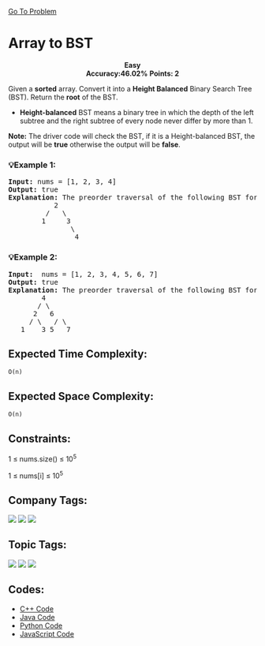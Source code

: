  [Go To Problem](https://www.geeksforgeeks.org/problems/array-to-bst4443/1)

# Array to BST


<div align="center">
  <strong> Easy</strong>    
</div>
<div align="center">
       <strong>Accuracy:46.02%</strong>    
               <strong>Points: 2</strong>
</div>

Given a **sorted** array. Convert it into a **Height Balanced** Binary Search Tree (BST). Return the **root** of the BST.

  - **Height-balanced** BST means a binary tree in which the depth of the left subtree and the right subtree of every node never differ by more than 1.

**Note:** The driver code will check the BST, if it is a Height-balanced BST, the output will be **true** otherwise the output will be **false**.



### 💡Example 1:
<pre>
<strong>Input:</strong> nums = [1, 2, 3, 4]
<strong>Output:</strong> true
<strong>Explanation:</strong> The preorder traversal of the following BST formed is [2, 1, 3, 4]:
           2
         /   \
        1     3
               \
                4
</pre>

### 💡Example 2:

<pre>
<strong>Input:</strong>  nums = [1, 2, 3, 4, 5, 6, 7]
<strong>Output:</strong> true
<strong>Explanation:</strong> The preorder traversal of the following BST formed is [4, 2, 1, 3, 6, 5, 7]:
        4
       / \
      2   6
     / \   / \
   1    3 5   7
</pre>




## Expected Time Complexity:
```O(n)```
## Expected Space Complexity: 
```O(n)```

## Constraints: 
1 ≤ nums.size() ≤ 10<sup>5</sup>

1 ≤ nums[i] ≤ 10<sup>5</sup>

## Company Tags:
<p align="left">
<a href="https://www.geeksforgeeks.org/explore/?company[]=Snapdeal"><img src="https://img.shields.io/badge/Snapdeal-10000?style=for-the-badge&logo=&logoColor=FFFFFF&labelColor=E21737&color=E21737"/></a>
<a href="https://www.geeksforgeeks.org/explore/?company[]=Adobe"><img src="https://img.shields.io/badge/Adobe-10000?style=for-the-badge&logo=&logoColor=FFFFFF&labelColor=FF0000&color=FF0000"/></a>
<a href="https://www.geeksforgeeks.org/explore/?company[]=Cisco"><img src="https://img.shields.io/badge/Cisco-10000?style=for-the-badge&logo=&logoColor=FFFFFF&labelColor=0077B5&color=0077B5"/></a>
</p>

## Topic Tags:
<p align="left">
<a href="https://www.geeksforgeeks.org/explore/?category[]=Binary%20Search%20Tree"><img src="https://img.shields.io/badge/Binary%20Search%20Tree-100000?style=flat&logo=&logoColor=FFFFFF&labelColor=8B0000&color=8B0000" /></a>
<a href="https://www.geeksforgeeks.org/explore/?category[]=Tree"><img src="https://img.shields.io/badge/Tree-100000?style=flat&logo=&logoColor=FFFFFF&labelColor=228B22&color=228B22" /></a>
<a href="https://www.geeksforgeeks.org/explore/?category[]=Data%20Structures"><img src="https://img.shields.io/badge/Data%20Structures-100000?style=flat&logo=&logoColor=FFFFFF&labelColor=FF4500&color=FF4500" /></a>
</p>



## Codes:
  - [C++ Code](https://github.com/HackResist/GeeksForGeeks-POTD/blob/main/July%202024/25-07-2024/Array%20to%20BST.cpp) 
 - [Java Code](https://github.com/HackResist/GeeksForGeeks-POTD/blob/main/July%202024/25-07-2024/Array%20to%20BST.java)
 - [Python Code](https://github.com/HackResist/GeeksForGeeks-POTD/blob/main/July%202024/25-07-2024/Array%20to%20BST.py)
 - [JavaScript Code](https://github.com/HackResist/GeeksForGeeks-POTD/blob/main/July%202024/25-07-2024/Array%20to%20BST.js)
